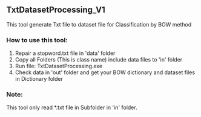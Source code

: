 ## TxtDatasetProcessing_V1
This tool generate Txt file to dataset file for Classification by BOW method

### How to use this tool:

1. Repair a stopword.txt file in 'data' folder
2. Copy all Folders (This is class name) include data files to 'in' folder
3. Run file: TxtDatasetProcessing.exe
4. Check data in 'out' folder and get your BOW dictionary and dataset files in Dictionary folder

### Note:

This tool only read *.txt file in Subfolder in 'in' folder.
